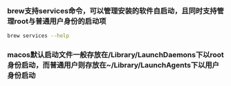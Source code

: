 ### brew支持services命令，可以管理安装的软件自启动，且同时支持管理root与普通用户身份的启动项

```bash
brew services --help
```

### macos默认启动文件一般存放在/Library/LaunchDaemons下以root身份启动，而普通用户则存放在~/Library/LaunchAgents下以用户身份启动

